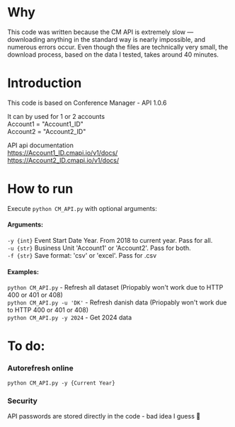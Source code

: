 # Why

This code was written because the CM API is extremely slow — downloading anything in the standard way is nearly impossible, and numerous errors occur. Even though the files are technically very small, the download process, based on the data I tested, takes around 40 minutes.

# Introduction 

This code is based on Conference Manager - API 1.0.6

It can by used for 1 or 2 accounts \
Account1 = "Account1_ID" \
Account2 = "Account2_ID" 

API api documentation \
https://Account1_ID.cmapi.io/v1/docs/ \
https://Account2_ID.cmapi.io/v1/docs/



# How to run 
    
Execute `python CM_API.py` with optional arguments: 

#### Arguments:

`-y {int}` Event Start Date Year. From 2018 to current year. Pass for all. \
`-u {str}` Business Unit 'Account1' or 'Account2'. Pass for both. \
`-f {str}` Save format:  'csv' or 'excel'. Pass for .csv

#### Examples:

`python CM_API.py`   -  Refresh all dataset (Priopably won't work due to HTTP 400 or 401 or 408)  \
`python CM_API.py -u 'DK'` -  Refresh danish data (Priopably won't work due to HTTP 400 or 401 or 408) \
`python CM_API.py -y 2024` - Get 2024 data
            
            

            
# To do: 

### Autorefresh online
`python CM_API.py -y {Current Year}` 

### Security 
API passwords are stored directly in the code - bad idea I guess 🥸
